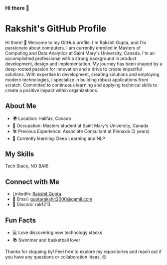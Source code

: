 ### Hi there 👋
# Rakshit's GitHub Profile

Hi there! 👋 Welcome to my GitHub profile. I'm Rakshit Gupta, and I'm passionate about computers. I am currently enrolled in Masters of Computing and Data Analytics at Saint Mary's University, Canada. I'm an accomplished professional with a strong background in product development, design and implementation. My journey has been shaped by a deep-rooted passion for innovation and a drive to create impactful solutions. With expertise in development, creating solutions and employing modern technologies, I specialize in building robust applications from scratch. Committed to continuous learning and applying technical skills to create a positive impact within organizations.

## About Me

- 🌍 Location: Halifax, Canada
- 💼 Occupation: Masters student at Saint Mary's University, Canada
- 🛠 Previous Experience: Associate Consultant at Pinnaxis (2 years)
- 🌱 Currently learning: Deep Learning and NLP
  

## My Skills

Tech Stack, NO BAR!

## Connect with Me

- LinkedIn: [Rakshit Gupta](https://www.linkedin.com/in/rakshit-gupta-8487a816a/)
- 📧 Email: guptarakshit2000@gamil.com
- 💬 Discord: rak1213

## Fun Facts

- 💻 Love discovering new technology stacks
- 📚 Swimmer and basketball lover
  
Thanks for stopping by! Feel free to explore my repositories and reach out if you have any questions or collaboration ideas. 😊

